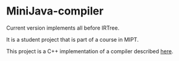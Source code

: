 # MiniJava-compiler

Current version implements all before IRTree.

It is a student project that is part of a course in MIPT.

This project is a C++ implementation of a compiler described [here](http://www.cambridge.org/resources/052182060X/).
